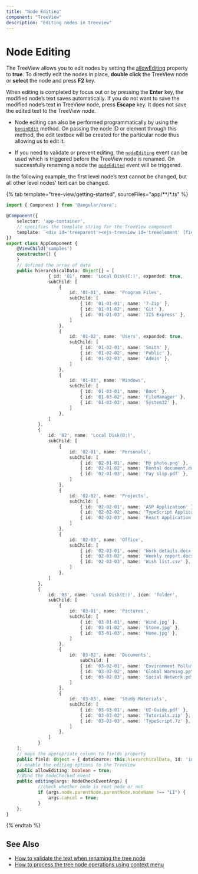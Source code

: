 ```yaml
---
title: "Node Editing"
component: "TreeView"
description: "Editing nodes in treeview"
---
```


# Node Editing

The TreeView allows you to edit nodes by setting the [allowEditing](../api/treeview#allowediting)
property to **true**.
To directly edit the nodes in place, **double click** the TreeView node or **select** the node and press **F2** key.

When editing is completed by focus out or by pressing the **Enter** key, the modified node’s text saves automatically.
If you do not want to save the modified node’s text in TreeView node, press **Escape** key. It does not save the edited text to
the TreeView node.

* Node editing can also be performed programmatically by using the
[`beginEdit`](../api/treeview#beginedit) method. On passing the node ID or element
through this method, the edit textbox will be created for the particular node thus allowing us to
edit it.

* If you need to validate or prevent editing, the [`nodeEditing`](../api/treeview#nodeediting)
event can be used which is triggered before the TreeView node is renamed. On successfully renaming
a node the [`nodeEdited`](../api/treeview#nodeedited) event will be triggered.

In the following example, the first level node’s text cannot be changed, but all other level nodes' text can be changed.

{% tab template="tree-view/getting-started", sourceFiles="app/**/*.ts"  %}

```typescript
import { Component } from '@angular/core';

@Component({
    selector: 'app-container',
    // specifies the template string for the TreeView component
    template: `<div id='treeparent'><ejs-treeview id='treeelement' [fields]='field' [allowEditing]='allowEditing' (nodeEditing)='editing($event)'></ejs-treeview></div>`
})
export class AppComponent {
    @ViewChild('samples')
    constructor() {
    }
    // defined the array of data
    public hierarchicalData: Object[] = [
                { id: '01', name: 'Local Disk(C:)', expanded: true,
                subChild: [
                    {
                        id: '01-01', name: 'Program Files',
                        subChild: [
                            { id: '01-01-01', name: '7-Zip' },
                            { id: '01-01-02', name: 'Git' },
                            { id: '01-01-03', name: 'IIS Express' },
                        ]
                    },
                    {
                        id: '01-02', name: 'Users', expanded: true,
                        subChild: [
                            { id: '01-02-01', name: 'Smith' },
                            { id: '01-02-02', name: 'Public' },
                            { id: '01-02-03', name: 'Admin' },
                        ]
                    },
                    {
                        id: '01-03', name: 'Windows',
                        subChild: [
                            { id: '01-03-01', name: 'Boot' },
                            { id: '01-03-02', name: 'FileManager' },
                            { id: '01-03-03', name: 'System32' },
                        ]
                    },
                ]
            },
            {
                id: '02', name: 'Local Disk(D:)',
                subChild: [
                    {
                        id: '02-01', name: 'Personals',
                        subChild: [
                            { id: '02-01-01', name: 'My photo.png' },
                            { id: '02-01-02', name: 'Rental document.docx' },
                            { id: '02-01-03', name: 'Pay slip.pdf' },
                        ]
                    },
                    {
                        id: '02-02', name: 'Projects',
                        subChild: [
                            { id: '02-02-01', name: 'ASP Application' },
                            { id: '02-02-02', name: 'TypeScript Application' },
                            { id: '02-02-03', name: 'React Application' },
                        ]
                    },
                    {
                        id: '02-03', name: 'Office',
                        subChild: [
                            { id: '02-03-01', name: 'Work details.docx' },
                            { id: '02-03-02', name: 'Weekly report.docx' },
                            { id: '02-03-03', name: 'Wish list.csv' },
                        ]
                    },
                ]
            },
            {
                id: '03', name: 'Local Disk(E:)', icon: 'folder',
                subChild: [
                    {
                        id: '03-01', name: 'Pictures',
                        subChild: [
                            { id: '03-01-01', name: 'Wind.jpg' },
                            { id: '03-01-02', name: 'Stone.jpg' },
                            { id: '03-01-03', name: 'Home.jpg' },
                        ]
                    },
                    {
                        id: '03-02', name: 'Documents',
                            subChild: [
                            { id: '03-02-01', name: 'Environment Pollution.docx' },
                            { id: '03-02-02', name: 'Global Warming.ppt' },
                            { id: '03-02-03', name: 'Social Network.pdf' },
                        ]
                    },
                    {
                        id: '03-03', name: 'Study Materials',
                        subChild: [
                            { id: '03-03-01', name: 'UI-Guide.pdf' },
                            { id: '03-03-02', name: 'Tutorials.zip' },
                            { id: '03-03-03', name: 'TypeScript.7z' },
                        ]
                    },
                ]
            }
    ];
    // maps the appropriate column to fields property
    public field: Object = { dataSource: this.hierarchicalData, id: 'id', text: 'name', child: 'subChild' };
    // enable the editing options to the TreeView
    public allowEditing: boolean = true;
    //Bind the nodeChecked event
    public editing(args: NodeCheckEventArgs) {
            //check whether node is root node or not
            if (args.node.parentNode.parentNode.nodeName !== "LI") {
                args.cancel = true;
            }
    };
}
```

{% endtab %}

## See Also

* [How to validate the text when renaming the tree node](./how-to/validate-the-text-when-renaming-the-tree-node)
* [How to process the tree node operations using context menu](./how-to/process-the-tree-node-operations-using-context-menu)
